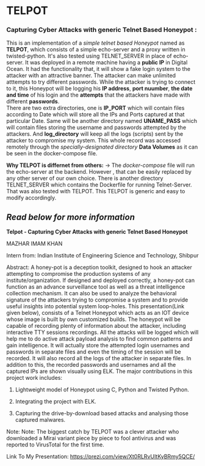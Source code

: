 # TELPOT  
### Capturing Cyber Attacks with generic Telnet Based Honeypot :
This is an implementation of a _simple telnet based Honeypot_ named as **TELPOT**, which consists of a simple echo-server and a proxy written in twisted-python. It's also tested using TELNET_SERVER in place of echo-server. It was deployed in a remote machine having a **public IP** in Digital Ocean.
It had the functionality that, it will show a fake login system to the attacker with an attractive banner. The attacker can make unlimited atttempts to try different passwords. While the attacker is trying to connect to it, this Honeypot will be logging his **IP address**, **port nuumber**, **the date and time** of his login and the **attempts** that the attackers have made with different **passwords**.  
There are two extra directories, one is **IP_PORT** which will contain files according to Date which will store all the IPs and Ports captured at that particular Date. Same will be another directory named **UNAME_PASS** which will contain files storing the username and passwords attempted by the attackers.  And **log_directory** will keep all the logs (scripts) sent by the attacker to compromise my system.
This whole record was accessed remotely through the _specially-designated directory_ **Data Volumes** as it can be seen in the docker-compose file.

**Why TELPOT is differnet from others:**
-> The _docker-compose_ file will run the echo-server at the backend. However , that can be easily replaced by any other server of our own choice. There is another directory TELNET_SERVER which contains the Dockerfile for running Telnet-Server. That was also tested with TELPOT.
This TELPOT is generic and easy to modify accordingly.

_Read below for more information_
---------------------------------------------------------------------------------------------------------------------------------
**Telpot - Capturing Cyber Attacks with generic Telnet Based Honeypot**

MAZHAR IMAM KHAN

Intern from:  Indian Institute of Engineering Science and Technology, Shibpur

Abstract: A honey-pot is a deception toolkit, designed to hook an attacker attempting to compromise the production systems of any institute/organization. If designed and deployed correctly, a honey-pot can function as an advance surveillance tool as well as a threat intelligence collection mechanism. It can also be used to analyze the behavioral signature of the attackers trying to compromise a system and to provide useful insights into potential system loop-holes. This presentation(Link given below), consists of a Telnet Honeypot which acts as an IOT device whose image is built by own customized builds. The honeypot will be capable of recording plenty of information about the attacker, including interactive TTY sessions recordings. All the attacks will be logged which will help me to do active attack payload analysis to find common patterns and gain intelligence. It will actually store the attempted login usernames and passwords in separate files and even the timing of the session will be recorded. It will also record all the logs of the attacker in separate files. In addition to this, the recorded passwords and usernames and all the captured IPs are shown visually using ELK. 
The major contributions in this project work includes:

1.  Lightweight model of Honeypot using C, Python and Twisted Python.

2. Integrating the project with ELK.

3. Capturing the drive-by-download based attacks and analysing those captured malwares.

Note: Note: The biggest catch by TELPOT was a clever attacker who downloaded a Mirai variant piece by piece to fool antivirus and was reported to VirusTotal for the first time.

Link To My Presentation: https://prezi.com/view/Xt0RLRvUItKyBRmy5QCE/
